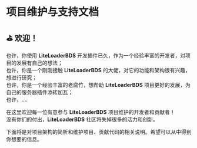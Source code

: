 # 项目维护与支持文档

## ⛳  欢迎！

也许，你使用 **LiteLoaderBDS** 开发插件已久，作为一个经验丰富的开发者，对项目的发展有自己的想法；  
也许，你是一个刚刚接触 **LiteLoaderBDS** 的大佬，对它的功能和架构很有兴趣，想进行研究；  
也许，你是一个经验丰富的老腐竹，想帮助 **LiteLoaderBDS** 项目更好的发展，为自己的服务器插件添砖加瓦；  
也许，....

在这里欢迎每一位有意参与 **LiteLoaderBDS** 项目维护的开发者和贡献者！  
没有你们的付出，**LiteLoaderBDS** 社区将失掉很多的活力和创新。

下面将是对项目架构的简析和维护项目、贡献代码的相关说明。希望可以从中得到你想要的信息。